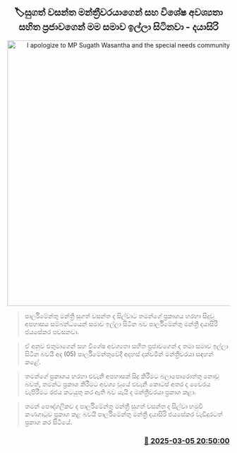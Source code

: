 <p align='center'><b><h2 align='center' title='I apologize to MP Sugath Wasantha and the special needs community - Dayasiri'>🏷සුගත් වසන්ත මන්ත්‍රීවරයාගෙන් සහ විශේෂ අවශ්‍යතා සහිත ප්‍රජාවගෙන් මම සමාව ඉල්ලා සිටිනවා - දයාසිරි </h2></b></p>
<p align='center'><img src='https://helakuru.sgp1.cdn.digitaloceanspaces.com/esana/images/lib/dayasiri-jayasekara-parliment.jpg' width='600' alt='I apologize to MP Sugath Wasantha and the special needs community - Dayasiri'></p>

> පාර්ලිමේන්තු මන්ත්‍රී සුගත් වසන්ත ද සිල්වාට තමන්ගේ ප්‍රකාශය හරහා සිදුවූ අපහාසය සම්බන්ධයෙන් සමාව ඉල්ලා සිටින බව පාර්ලිමේන්තු මන්ත්‍රී දයාසිරි ජයසේකර පවසනවා.

> ඒ අනුව එතුමාගෙන් සහ විශේෂ අවශ්‍යතා සහිත ප්‍රජාවගෙන් ද තමා සමාව ඉල්ලා සිටින බවයි අද (05) පාර්ලිමේන්තුවේදී අදහස් දක්වමින් මන්ත්‍රීවරයා සඳහන් කළේ.

> තමන්ගේ ප්‍රකාශය හරහා එවැනි අපහාසක් සිදු කිරීමට බලාපොරොත්තු නොවූ බවත්, තමන්ට ප්‍රකාශ කිරීමට අවශ්‍ය වූයේ එවැනි කොටස් අතර ද වෛරය වැපිරීමට රජය කටයුතු කර ඇති බව යැයි ද මන්ත්‍රීවරයා ප්‍රකාශ කළා.

> තමන් පෞද්ගලිකව ද පාර්ලිමේන්තු මන්ත්‍රී සුගත් වසන්ත ද සිල්වා හමුවී කණගාටුව ප්‍රකාශ කළ බවයි පාර්ලිමේන්තු මන්ත්‍රී දයාසිරි ජයසේකර වැඩිදුරටත් ප්‍රකාශ කර සිටියේ.



<h3 align='right'><a href='https://www.helakuru.lk/esana/p/108050/'>📅 2025-03-05 20:50:00</a></h3>
